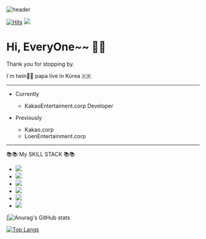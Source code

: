 ![header](https://capsule-render.vercel.app/api?type=slice&color=auto&height=200&text=TWINAPPA&fontAlign=70&rotate=13&fontAlignY=25&desc=full%20stack%20deveploer%20also%20father...&descAlign=70.&descAlignY=44)

[![Hits](https://hits.seeyoufarm.com/api/count/incr/badge.svg?url=https%3A%2F%2Fgithub.com%2Fgjbae1212%2Fhit-counter&count_bg=%233D73C8&title_bg=%23AB4747&icon=dev-dot-to.svg&icon_color=%23E7E7E7&title=Visitor&edge_flat=false)](https://hits.seeyoufarm.com) <img src="https://img.shields.io/badge/kakao-FFCD00??style=for-the-badge&logo=Dev&logoColor=white"/></a>

# Hi, EveryOne~~ 👋👋



Thank you for stopping by.

I`m twin👶👶  papa live in Korea 🇰🇷

------

- Currently 
  - KakaoEntertaiment.corp Developer 

- Previously 
  - Kakao.corp
  - LoenEntertainment.corp

------


📚📚 My SKILL STACK 📚📚

- <img src="https://img.shields.io/badge/JAVA-E34F26?style=flat-square&logo=HTML5&logoColor=white"/></a>
- <img src="https://img.shields.io/badge/SPRING-6DB33F?style=flat-square&logo=spring&logoColor=white"/></a>
- <img src="https://img.shields.io/badge/GOLANG-00AEF0?style=flat-square&logo=go&logoColor=white"/></a>
- <img src="https://img.shields.io/badge/KUBERNETS-326CE5?style=flat-square&logo=kubernetes&logoColor=white"/></a>
- <img src="https://img.shields.io/badge/MongoDB-47A248?style=flat-square&logo=MongoDB&logoColor=white"/></a>
- <img src="https://img.shields.io/badge/DOCKER-2496ED?style=flat-square&logo=docker&logoColor=white"/></a>

<!---
twinappa/twinappa is a ✨ special ✨ repository because its `README.md` (this file) appears on your GitHub profile.
You can click the Preview link to take a look at your changes.
--->

[![Anurag's GitHub stats](https://github-readme-stats.vercel.app/api?username=twinappa&show_icons=true&theme=radical)

[![Top Langs](https://github-readme-stats.vercel.app/api/top-langs/?username=twinappa)](https://github.com/anuraghazra/github-readme-stats)
